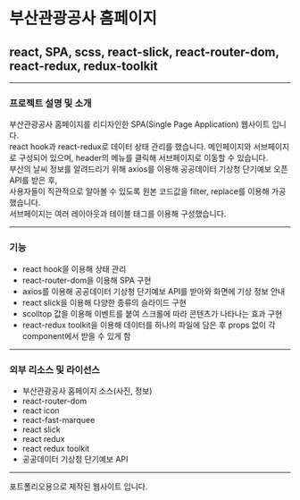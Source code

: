 # 부산관광공사 홈페이지

## react, SPA, scss, react-slick, react-router-dom, react-redux, redux-toolkit

---

### 프로젝트 설명 및 소개

부산관광공사 홈페이지를 리디자인한 SPA(Single Page Application) 웹사이트 입니다. <br/>
react hook과 react-redux로 데이터 상태 관리를 했습니다.
메인페이지와 서브페이지로 구성되어 있으며, header의 메뉴를 클릭해 서브페이지로 이동할 수 있습니다. <br/>
부산의 날씨 정보를 알려드리기 위해 axios를 이용해 공공데이터 기상청 단기예보 오픈 API를 받은 후, <br/>
사용자들이 직관적으로 알아볼 수 있도록 원본 코드값을 filter, replace를 이용해 가공했습니다. <br/>
서브페이지는 여러 레이아웃과 테이블 태그를 이용해 구성했습니다.

---

### 기능

-   react hook을 이용해 상태 관리
-   react-router-dom을 이용해 SPA 구현
-   axios를 이용해 공공데이터 기상청 단기예보 API를 받아와 화면에 기상 정보 안내
-   react slick을 이용해 다양한 종류의 슬라이드 구현
-   scolltop 값을 이용해 이벤트를 붙여 스크롤에 따라 콘텐츠가 나타나는 효과 구현
-   react-redux toolkit을 이용해 데이터를 하나의 파일에 담은 후 props 없이 각 component에서 받을 수 있게 함

---

### 외부 리소스 및 라이선스

-   부산관광공사 홈페이지 소스(사진, 정보)
-   react-router-dom
-   react icon
-   react-fast-marquee
-   react slick
-   react redux
-   react redux toolkit
-   공공데이터 기상청 단기예보 API

---

포트폴리오용으로 제작된 웹사이트 입니다.
